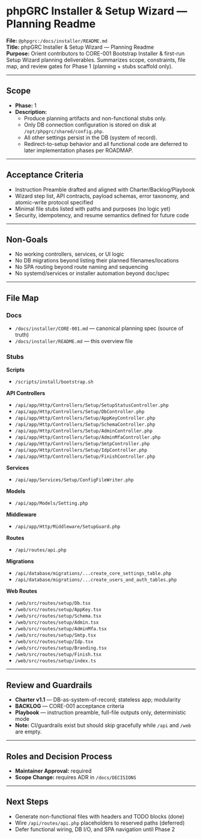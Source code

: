 # phpGRC Installer & Setup Wizard — Planning Readme

**File:** `@phpgrc:/docs/installer/README.md`  
**Title:** phpGRC Installer & Setup Wizard — Planning Readme  
**Purpose:** Orient contributors to CORE-001 Bootstrap Installer & first-run Setup Wizard planning deliverables. Summarizes scope, constraints, file map, and review gates for Phase 1 (planning + stubs scaffold only).

---

## Scope
- **Phase:** 1  
- **Description:**
  - Produce planning artifacts and non-functional stubs only.
  - Only DB connection configuration is stored on disk at `/opt/phpgrc/shared/config.php`.
  - All other settings persist in the DB (system of record).
  - Redirect-to-setup behavior and all functional code are deferred to later implementation phases per ROADMAP.

---

## Acceptance Criteria
- Instruction Preamble drafted and aligned with Charter/Backlog/Playbook  
- Wizard step list, API contracts, payload schemas, error taxonomy, and atomic-write protocol specified  
- Minimal file stubs listed with paths and purposes (no logic yet)  
- Security, idempotency, and resume semantics defined for future code  

---

## Non-Goals
- No working controllers, services, or UI logic  
- No DB migrations beyond listing their planned filenames/locations  
- No SPA routing beyond route naming and sequencing  
- No systemd/services or installer automation beyond doc/spec  

---

## File Map

### Docs
- `/docs/installer/CORE-001.md` — canonical planning spec (source of truth)  
- `/docs/installer/README.md` — this overview file  

### Stubs

**Scripts**
- `/scripts/install/bootstrap.sh`

**API Controllers**
- `/api/app/Http/Controllers/Setup/SetupStatusController.php`
- `/api/app/Http/Controllers/Setup/DbController.php`
- `/api/app/Http/Controllers/Setup/AppKeyController.php`
- `/api/app/Http/Controllers/Setup/SchemaController.php`
- `/api/app/Http/Controllers/Setup/AdminController.php`
- `/api/app/Http/Controllers/Setup/AdminMfaController.php`
- `/api/app/Http/Controllers/Setup/SmtpController.php`
- `/api/app/Http/Controllers/Setup/IdpController.php`
- `/api/app/Http/Controllers/Setup/FinishController.php`

**Services**
- `/api/app/Services/Setup/ConfigFileWriter.php`

**Models**
- `/api/app/Models/Setting.php`

**Middleware**
- `/api/app/Http/Middleware/SetupGuard.php`

**Routes**
- `/api/routes/api.php`

**Migrations**
- `/api/database/migrations/...create_core_settings_table.php`  
- `/api/database/migrations/...create_users_and_auth_tables.php`

**Web Routes**
- `/web/src/routes/setup/Db.tsx`  
- `/web/src/routes/setup/AppKey.tsx`  
- `/web/src/routes/setup/Schema.tsx`  
- `/web/src/routes/setup/Admin.tsx`  
- `/web/src/routes/setup/AdminMfa.tsx`  
- `/web/src/routes/setup/Smtp.tsx`  
- `/web/src/routes/setup/Idp.tsx`  
- `/web/src/routes/setup/Branding.tsx`  
- `/web/src/routes/setup/Finish.tsx`  
- `/web/src/routes/setup/index.ts`

---

## Review and Guardrails
- **Charter v1.1** — DB-as-system-of-record; stateless app; modularity  
- **BACKLOG** — CORE-001 acceptance criteria  
- **Playbook** — instruction preamble, full-file outputs only, deterministic mode  
- **Note:** CI/guardrails exist but should skip gracefully while `/api` and `/web` are empty.  

---

## Roles and Decision Process
- **Maintainer Approval:** required  
- **Scope Change:** requires ADR in `/docs/DECISIONS`  

---

## Next Steps
- Generate non-functional files with headers and TODO blocks (done)  
- Wire `/api/routes/api.php` placeholders to reserved paths (deferred)  
- Defer functional wiring, DB I/O, and SPA navigation until Phase 2  
